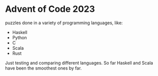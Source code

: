 # Advent of Code 2023
puzzles done in a variety of programming languages, like:

- Haskell
- Python
- C
- Scala
- Rust

Just testing and comparing different languages. So far Haskell and Scala have been the smoothest ones by far.
